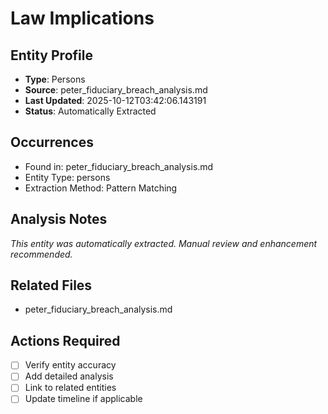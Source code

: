 # Law Implications

## Entity Profile
- **Type**: Persons
- **Source**: peter_fiduciary_breach_analysis.md
- **Last Updated**: 2025-10-12T03:42:06.143191
- **Status**: Automatically Extracted

## Occurrences
- Found in: peter_fiduciary_breach_analysis.md
- Entity Type: persons
- Extraction Method: Pattern Matching

## Analysis Notes
*This entity was automatically extracted. Manual review and enhancement recommended.*

## Related Files
- peter_fiduciary_breach_analysis.md

## Actions Required
- [ ] Verify entity accuracy
- [ ] Add detailed analysis
- [ ] Link to related entities
- [ ] Update timeline if applicable

